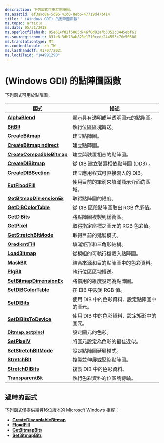 ```yaml
---
description: 下列函式可用於點陣圖。
ms.assetid: ef3abc8a-5d95-41d0-8eb6-47719d472414
title: " (Windows GDI) 的點陣圖函數"
ms.topic: article
ms.date: 05/31/2018
ms.openlocfilehash: 05e61ef02f5065d746f0d82a7b3352c3445ebf61
ms.sourcegitcommit: 831e8f3db78ab820e1710cede244553c70e50500
ms.translationtype: MT
ms.contentlocale: zh-TW
ms.lasthandoff: 01/07/2021
ms.locfileid: "104991290"
---
```

# <a name="bitmap-functions-windows-gdi"></a> (Windows GDI) 的點陣圖函數

下列函式可用於點陣圖。



| 函式                                                 | 描述                                                    |
|----------------------------------------------------------|----------------------------------------------------------------|
| [**AlphaBlend**](/windows/desktop/api/WinGdi/nf-wingdi-alphablend)                         | 顯示具有透明或半透明圖元的點陣圖。  |
| [**BitBlt**](/windows/desktop/api/Wingdi/nf-wingdi-bitblt)                                 | 執行位區區塊轉送。                                 |
| [**CreateBitmap**](/windows/desktop/api/Wingdi/nf-wingdi-createbitmap)                     | 建立點陣圖。                                              |
| [**CreateBitmapIndirect**](/windows/desktop/api/Wingdi/nf-wingdi-createbitmapindirect)     | 建立點陣圖。                                              |
| [**CreateCompatibleBitmap**](/windows/desktop/api/Wingdi/nf-wingdi-createcompatiblebitmap) | 建立與裝置相容的點陣圖。                     |
| [**CreateDIBitmap**](/windows/desktop/api/Wingdi/nf-wingdi-createdibitmap)                 | 從 DIB 建立裝置相依點陣圖 (DDB) 。            |
| [**CreateDIBSection**](/windows/desktop/api/Wingdi/nf-wingdi-createdibsection)             | 建立應用程式可直接寫入的 DIB。         |
| [**ExtFloodFill**](/windows/desktop/api/Wingdi/nf-wingdi-extfloodfill)                     | 使用目前的筆刷來填滿顯示介面的區域。   |
| [**GetBitmapDimensionEx**](/windows/desktop/api/Wingdi/nf-wingdi-getbitmapdimensionex)     | 取得點陣圖的維度。                               |
| [**GetDIBColorTable**](/windows/desktop/api/Wingdi/nf-wingdi-getdibcolortable)             | 從 DIB 區段點陣圖取出 RGB 色彩值。          |
| [**GetDIBits**](/windows/desktop/api/Wingdi/nf-wingdi-getdibits)                           | 將點陣圖複製到緩衝區。                                 |
| [**GetPixel**](/windows/desktop/api/Wingdi/nf-wingdi-getpixel)                             | 取得指定座標之圖元的 RGB 色彩值。   |
| [**GetStretchBltMode**](/windows/desktop/api/Wingdi/nf-wingdi-getstretchbltmode)           | 取得目前的延展模式。                              |
| [**GradientFill**](/windows/desktop/api/WinGdi/nf-wingdi-gradientfill)                     | 填滿矩形和三角形結構。                       |
| [**LoadBitmap**](/windows/desktop/api/Winuser/nf-winuser-loadbitmapa)                         | 從模組的可執行檔載入點陣圖。                |
| [**MaskBlt**](/windows/desktop/api/Wingdi/nf-wingdi-maskblt)                               | 結合來源和目的點陣圖中的色彩資料。 |
| [**PlgBlt**](/windows/desktop/api/Wingdi/nf-wingdi-plgblt)                                 | 執行位區區塊轉送。                                 |
| [**SetBitmapDimensionEx**](/windows/desktop/api/Wingdi/nf-wingdi-setbitmapdimensionex)     | 將慣用的維度設定為點陣圖。                     |
| [**SetDIBColorTable**](/windows/desktop/api/Wingdi/nf-wingdi-setdibcolortable)             | 在 DIB 中設定 RGB 值。                                      |
| [**SetDIBits**](/windows/desktop/api/Wingdi/nf-wingdi-setdibits)                           | 使用 DIB 中的色彩資料，設定點陣圖中的圖元。       |
| [**SetDIBitsToDevice**](/windows/desktop/api/Wingdi/nf-wingdi-setdibitstodevice)           | 使用 DIB 中的色彩資料，設定矩形中的圖元。    |
| [**Bitmap.setpixel**](/windows/desktop/api/Wingdi/nf-wingdi-setpixel)                             | 設定圖元的色彩。                                    |
| [**SetPixelV**](/windows/desktop/api/Wingdi/nf-wingdi-setpixelv)                           | 將圖元設定為色彩的最佳近似。             |
| [**SetStretchBltMode**](/windows/desktop/api/Wingdi/nf-wingdi-setstretchbltmode)           | 設定點陣圖延展模式。                               |
| [**StretchBlt**](/windows/desktop/api/Wingdi/nf-wingdi-stretchblt)                         | 複製並伸展或壓縮點陣圖。                |
| [**StretchDIBits**](/windows/desktop/api/Wingdi/nf-wingdi-stretchdibits)                   | 複製 DIB 中的色彩資料。                                |
| [**TransparentBlt**](/windows/desktop/api/WinGdi/nf-wingdi-transparentblt)                 | 執行色彩資料的位區塊傳輸。                   |



 

## <a name="obsolete-functions"></a>過時的函式

下列函式僅提供給與16位版本的 Microsoft Windows 相容：

-   [**CreateDiscardableBitmap**](/windows/desktop/api/Wingdi/nf-wingdi-creatediscardablebitmap)
-   [**FloodFill**](/windows/desktop/api/Wingdi/nf-wingdi-floodfill)
-   [**GetBitmapBits**](/windows/desktop/api/Wingdi/nf-wingdi-getbitmapbits)
-   [**SetBitmapBits**](/windows/desktop/api/Wingdi/nf-wingdi-setbitmapbits)

 

 



